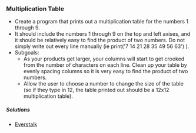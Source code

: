### Multiplication Table
- Create a program that prints out a multiplication table for the numbers 1 through 9.
- It should include the numbers 1 through 9 on the top and left axises, and it should be relatively easy to find the product of two numbers. Do not simply write out every line manually (ie print('7 14 21 28 35 49 56 63') ).
- Subgoals:
  - As your products get larger, your columns will start to get crooked from the number of characters on each line. Clean up your table by evenly spacing columns so it is very easy to find the product of two numbers.
  - Allow the user to choose a number to change the size of the table (so if they type in 12, the table printed out should be a 12x12 multiplication table).

##### Solutions
- [Everstalk](https://github.com/Everstalk/BP/blob/master/Multiplication-Table.py)
